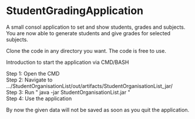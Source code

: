 # StudentGradingApplication
A small consol application to set and show students, grades and subjects.  
You are now able to generate students and give grades for selected subjects.

  
Clone the code in any directory you want. The code is free to use.    


Introduction to start the application via CMD/BASH    

Step 1: Open the CMD  
Step 2: Navigate to .../StudentOrganisationList/out/artifacts/StudentOrganisationList_jar/  
Step 3: Run " java -jar StudentOrganisationList.jar "  
Step 4: Use the application      


By now the given data will not be saved as soon as you quit the application.
